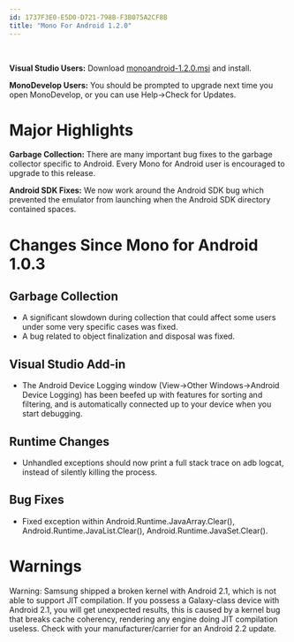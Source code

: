 ```yaml
---
id: 1737F3E0-E5D0-D721-798B-F3B075A2CF8B
title: "Mono For Android 1.2.0"
---
```


&nbsp;

 **Visual Studio Users:** Download [monoandroid-1.2.0.msi](http://cdn1.xamarin.com/MonoForAndroid/monoandroid-1.2.0.msi) and install.

 **MonoDevelop Users:** You should be prompted to upgrade next
time you open MonoDevelop, or you can use Help-&gt;Check for Updates.

 <a name="Major_Highlights" class="injected"></a>


# Major Highlights

 **Garbage Collection:** There are many important bug fixes to
the garbage collector specific to Android. Every Mono for Android user is
encouraged to upgrade to this release.

 **Android SDK Fixes:** We now work around the Android SDK bug
which prevented the emulator from launching when the Android SDK directory
contained spaces.

 <a name="Changes_Since_Mono_for_Android_1.0.3" class="injected"></a>


# Changes Since Mono for Android 1.0.3

 <a name="Garbage_Collection" class="injected"></a>


## Garbage Collection

-  A significant slowdown during collection that could affect some users under some very specific cases was fixed. 
-  A bug related to object finalization and disposal was fixed.


 <a name="Visual_Studio_Add-in" class="injected"></a>


## Visual Studio Add-in

-  The Android Device Logging window (View-&gt;Other Windows-&gt;Android Device Logging) has been beefed up with features for sorting and filtering, and is automatically connected up to your device when you start debugging. 


 <a name="Runtime_Changes" class="injected"></a>


## Runtime Changes

-  Unhandled exceptions should now print a full stack trace on adb logcat, instead of silently killing the process. 


 <a name="Bug_Fixes" class="injected"></a>


## Bug Fixes

-   Fixed exception within Android.Runtime.JavaArray.Clear(), Android.Runtime.JavaList.Clear(), Android.Runtime.JavaSet.Clear().

 


 <a name="Warnings" class="injected"></a>


# Warnings

Warning: Samsung shipped a broken kernel with Android 2.1, which is not able
to support JIT compilation. If you possess a Galaxy-class device with Android
2.1, you will get unexpected results, this is caused by a kernel bug that breaks
cache coherency, rendering any engine doing JIT compilation useless. Check with
your manufacturer/carrier for an Android 2.2 update.
